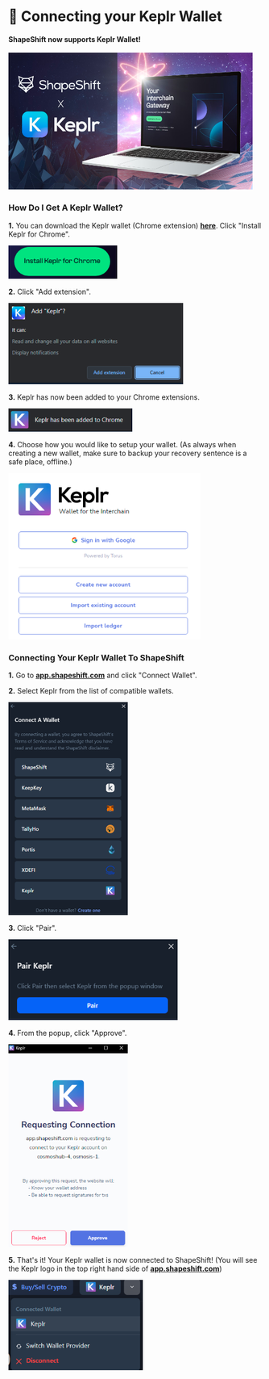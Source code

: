# 🎡 Connecting your Keplr Wallet

#### ShapeShift now supports Keplr Wallet!

![](<../../.gitbook/assets/image (73).png>)

### How Do I Get A Keplr Wallet?

**1.** You can download the Keplr wallet (Chrome extension) [**here**](https://www.keplr.app/). Click "Install Keplr for Chrome".

![](<../../.gitbook/assets/image (207).png>)

**2.** Click "Add extension".

![](<../../.gitbook/assets/image (166).png>)

**3.** Keplr has now been added to your Chrome extensions.

![](<../../.gitbook/assets/image (90).png>)

**4.** Choose how you would like to setup your wallet. (As always when creating a new wallet, make sure to backup your recovery sentence is a safe place, offline.)

![](<../../.gitbook/assets/image (188).png>)

### Connecting Your Keplr Wallet To ShapeShift

**1.** Go to [**app.shapeshift.com**](https://app.shapeshift.com/#/dashboard) and click "Connect Wallet".

**2.** Select Keplr from the list of compatible wallets.

![](<../../.gitbook/assets/image (29).png>)

**3.** Click "Pair".

![](<../../.gitbook/assets/image (189).png>)

**4.** From the popup, click "Approve".

![](<../../.gitbook/assets/image (171).png>)

**5.** That's it! Your Keplr wallet is now connected to ShapeShift! (You will see the Keplr logo in the top right hand side of [**app.shapeshift.com**](https://app.shapeshift.com/#/dashboard))

![](<../../.gitbook/assets/image (101).png>)
